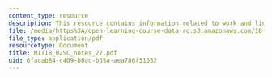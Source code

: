 ```yaml
---
content_type: resource
description: This resource contains information related to work and line integrals.
file: /media/https%3A/open-learning-course-data-rc.s3.amazonaws.com/18-02sc-multivariable-calculus-fall-2010/6facab84c409b0acb65aaea786f31652_MIT18_02SC_notes_27.pdf
file_type: application/pdf
resourcetype: Document
title: MIT18_02SC_notes_27.pdf
uid: 6facab84-c409-b0ac-b65a-aea786f31652
---
```

